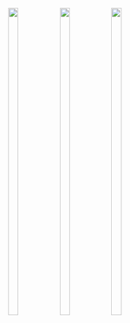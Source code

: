 <p>

  <img src = "https://user-images.githubusercontent.com/125651843/226235382-ad0c815a-2442-4d05-8801-0b883f4edf35.png" width=20% height=40%>
  <img src = "https://user-images.githubusercontent.com/125651843/226235386-235006a6-99e0-4a82-a513-43185df0d387.png" width=20% height=40%>
  <img src = "https://user-images.githubusercontent.com/125651843/226234783-4cab3b38-83ff-4142-82b7-ae2754644678.png" width=20% height=40%>

</p>
